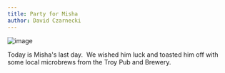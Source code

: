 ```yaml
---
title: Party for Misha
author: David Czarnecki
---
```

![image](/uploads/2010/07/wpid-1280422338861.jpg)

Today is Misha's last day.  We wished him luck and toasted him off with some local microbrews from the Troy Pub and Brewery.



